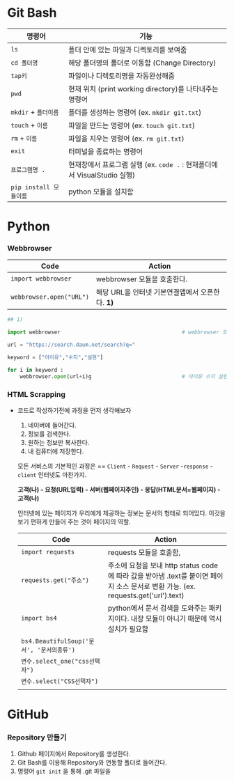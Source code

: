 # Git Bash

| 명령어                 | 기능                                                         |
| ---------------------- | ------------------------------------------------------------ |
| `ls`                   | 폴더 안에 있는 파일과 디렉토리를 보여줌                      |
| `cd 폴더명`            | 해당 폴더명의 폴더로 이동함 (Change Directory)               |
| `tap키`                | 파일이나 디렉토리명을 자동완성해줌                           |
| `pwd`                  | 현재 위치 (print working directory)를 나타내주는 명령어      |
| `mkdir` + `폴더이름`   | 폴더를 생성하는 명령어 (ex. `mkdir git.txt`)                 |
| `touch` + `이름`       | 파일을 만드는 명령어 (ex. `touch git.txt`)                   |
| `rm` + `이름`          | 파일을 지우는 명령어 (ex. `rm git.txt`)                      |
| `exit`                 | 터미널을 종료하는 명령어                                     |
| `프로그램명 .`         | 현재창에서 프로그램 실행 (ex. `code .` : 현재폴더에서 VisualStudio 실행) |
| `pip install 모듈이름` | python 모듈을 설치함                                         |



# Python 



### Webbrowser

| Code                     | Action                                             |
| ------------------------ | -------------------------------------------------- |
| `import webbrowser`      | webbrowser 모듈을 호출한다.                        |
| `webbrowser.open("URL")` | 해당 URL을 인터넷 기본연결앱에서 오픈한다.  **1)** |

```python
## 1)

import webbrowser										# webbrowser 모듈 호출

url = "https://search.daum.net/search?q="

keyword = ["아이유","수지","설현"]

for i in keyword :
    webbrowser.open(url+i)g								# 아이유 수지 설현의 검색결과 오픈
```



### HTML Scrapping

- 코드로 작성하기전에 과정을 먼저 생각해보자

  1. 네이버에 들어간다.
  2. 정보를 검색한다.
  3. 원하는 정보만 복사한다.
  4. 내 컴퓨터에 저장한다.

  모든 서비스의 기본적인 과정은 == `Client` - `Request` - `Server` -`response` -`client` 인터넷도 마찬가지.

  **고객(나) - 요청(URL입력) - 서버(웹페이지주인) - 응답(HTML문서=웹페이지) - 고객(나)**

  인터넷에 있는 페이지가 우리에게 제공하는 정보는 문서의 형태로 되어있다. 이것을 보기 편하게 만들어 주는 것이 페이지의 역할.

  | Code                                      | Action                                                       |
  | ----------------------------------------- | ------------------------------------------------------------ |
  | `import requests`                         | requests 모듈을 호출함,                                      |
  | `requests.get("주소")`                    | 주소에 요청을 보내 http status code에 따라 값을 받아냄   .text를 붙이면 페이지 소스 문서로 변환 가능. (ex. requests.get('url').text) |
  | `import bs4`                              | python에서 문서 검색을 도와주는 패키지이다. 내장 모듈이 아니기 			 때문에 역시 설치가 필요함 |
  | `bs4.BeautifulSoup('문서', '문서의종류')` |                                                              |
  | `변수.select_one("css선택자")`            |                                                              |
  | `변수.select("CSS선택자")`                |                                                              |
  |                                           |                                                              |

  

  

# GitHub

### Repository 만들기

1. Github 페이지에서 Repository를 생성한다.
2. Git Bash를 이용해 Repository와 연동할 폴더로 들어간다.
3. 명령어 `git init` 을 통해 .git 파일을

  


